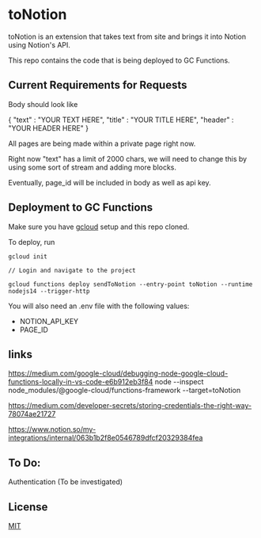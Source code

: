 # toNotion

toNotion is an extension that takes text from site and brings it into Notion using Notion's API.

This repo contains the code that is being deployed to GC Functions.

## Current Requirements for Requests

Body should look like

{
    "text" : "YOUR TEXT HERE",
    "title" : "YOUR TITLE HERE",
    "header" : "YOUR HEADER HERE"
}

All pages are being made within a private page right now.

Right now "text" has a limit of 2000 chars, we will need to change this by using some sort of stream and adding more blocks.

Eventually, page_id will be included in body as well as api key.

## Deployment to GC Functions

Make sure you have [gcloud](https://cloud.google.com/sdk/docs) setup and this repo cloned.

To deploy, run 

```
gcloud init

// Login and navigate to the project

gcloud functions deploy sendToNotion --entry-point toNotion --runtime nodejs14 --trigger-http
```

You will also need an .env file with the following values:
- NOTION_API_KEY
- PAGE_ID

## links

https://medium.com/google-cloud/debugging-node-google-cloud-functions-locally-in-vs-code-e6b912eb3f84
node --inspect node_modules/@google-cloud/functions-framework --target=toNotion

https://medium.com/developer-secrets/storing-credentials-the-right-way-78074ae21727

https://www.notion.so/my-integrations/internal/063b1b2f8e0546789dfcf20329384fea


## To Do:

Authentication (To be investigated)

## License
[MIT](https://choosealicense.com/licenses/mit/)

